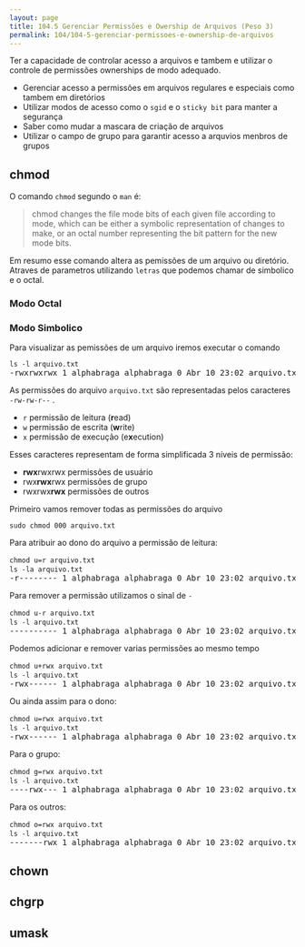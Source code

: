 ```yaml
---
layout: page
title: 104.5 Gerenciar Permissões e Owership de Arquivos (Peso 3)
permalink: 104/104-5-gerenciar-permissoes-e-ownership-de-arquivos
---
```


Ter a capacidade de controlar acesso a arquivos e tambem e utilizar o controle de permissões ownerships de modo adequado.

* Gerenciar acesso a permissões em arquivos regulares e especiais como tambem em diretórios
* Utilizar modos de acesso como o `sgid` e o `sticky bit` para manter a segurança
* Saber como mudar a mascara de criação de arquivos
* Utilizar o campo de grupo para garantir acesso a arquvios menbros de grupos

## chmod

O comando `chmod` segundo o `man` é:

> chmod changes the file mode bits of each given file according to mode,
> which can be either a symbolic representation of changes to make, 
> or an octal number representing the bit pattern for the new
> mode bits.


Em resumo esse comando altera as pemissões de um arquivo ou diretório. Atraves de parametros utilizando `letras` que podemos chamar de simbolico e o octal.

### Modo Octal








### Modo Simbolico

Para visualizar as pemissões de um arquivo iremos executar o comando

<pre class="command-line language-bash" data-user="alphabraga" data-host="localhost">
<code>ls -l arquivo.txt</code>
-rwxrwxrwx 1 alphabraga alphabraga 0 Abr 10 23:02 arquivo.txt
</pre>

As permissões do arquivo `arquivo.txt` são representadas pelos caracteres `-rw-rw-r--` . 

* `r` permissão de leitura (**r**ead)
* `w` permissão de escrita (**w**rite)
* `x` permissão de execução (e**x**ecution)

Esses caracteres representam de forma simplificada 3 níveis de permissão:

* **rwx**rwxrwx permissões de usuário
* rwx**rwx**rwx permissões de grupo
* rwxrwx**rwx** permissões de outros


Primeiro vamos remover todas as permissões do arquivo

<pre class="command-line language-bash" data-user="alphabraga" data-host="localhost">
<code>sudo chmod 000 arquivo.txt</code>
</pre>


Para atribuir ao dono do arquivo a permissão de leitura:

<pre class="command-line language-bash" data-user="alphabraga" data-host="localhost">
<code>chmod u=r arquivo.txt</code> 
<code>ls -la arquivo.txt</code> 
-r-------- 1 alphabraga alphabraga 0 Abr 10 23:02 arquivo.txt
</pre>

Para remover a permissão utilizamos o sinal de `-`

<pre class="command-line language-bash" data-user="alphabraga" data-host="localhost">
<code>chmod u-r arquivo.txt</code> 
<code>ls -l arquivo.txt</code> 
---------- 1 alphabraga alphabraga 0 Abr 10 23:02 arquivo.txt
</pre>


Podemos adicionar e remover varias permissões ao mesmo tempo

<pre class="command-line language-bash" data-user="alphabraga" data-host="localhost">
<code>chmod u+rwx arquivo.txt</code> 
<code>ls -l arquivo.txt</code> 
-rwx------ 1 alphabraga alphabraga 0 Abr 10 23:02 arquivo.txt
</pre>

Ou ainda assim para o dono:

<pre class="command-line language-bash" data-user="alphabraga" data-host="localhost">
<code>chmod u=rwx arquivo.txt</code> 
<code>ls -l arquivo.txt</code> 
-rwx------ 1 alphabraga alphabraga 0 Abr 10 23:02 arquivo.txt
</pre>

Para o grupo:

<pre class="command-line language-bash" data-user="alphabraga" data-host="localhost">
<code>chmod g=rwx arquivo.txt</code> 
<code>ls -l arquivo.txt</code> 
----rwx--- 1 alphabraga alphabraga 0 Abr 10 23:02 arquivo.txt
</pre>

Para os outros:

<pre class="command-line language-bash" data-user="alphabraga" data-host="localhost">
<code>chmod o=rwx arquivo.txt</code> 
<code>ls -l arquivo.txt</code> 
-------rwx 1 alphabraga alphabraga 0 Abr 10 23:02 arquivo.txt
</pre>


## chown

## chgrp

## umask
